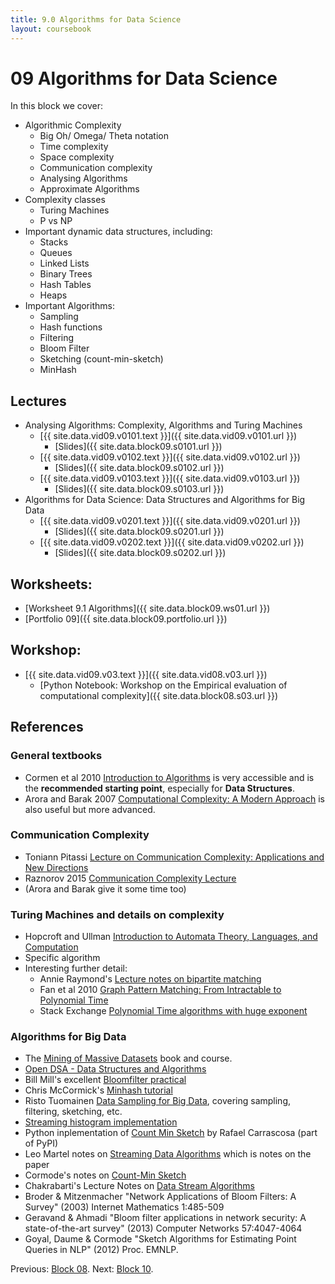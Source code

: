 ```yaml
---
title: 9.0 Algorithms for Data Science
layout: coursebook
---
```

# 09 Algorithms for Data Science

In this block we cover:

* Algorithmic Complexity
  - Big Oh/ Omega/ Theta notation
  - Time complexity
  - Space complexity
  - Communication complexity
  - Analysing Algorithms
  - Approximate Algorithms
* Complexity classes
  * Turing Machines
  * P vs NP
* Important dynamic data structures, including:
  - Stacks
  - Queues
  - Linked Lists
  - Binary Trees
  - Hash Tables
  - Heaps
* Important Algorithms:
  * Sampling
  * Hash functions
  * Filtering
  * Bloom Filter
  * Sketching (count-min-sketch)
  * MinHash

## Lectures

* Analysing Algorithms: Complexity, Algorithms and Turing Machines
  * [{{ site.data.vid09.v0101.text }}]({{ site.data.vid09.v0101.url }})
    * [Slides]({{ site.data.block09.s0101.url }})
  * [{{ site.data.vid09.v0102.text }}]({{ site.data.vid09.v0102.url }})
    * [Slides]({{ site.data.block09.s0102.url }})
  * [{{ site.data.vid09.v0103.text }}]({{ site.data.vid09.v0103.url }})
    * [Slides]({{ site.data.block09.s0103.url }})
* Algorithms for Data Science: Data Structures and Algorithms for Big Data
  * [{{ site.data.vid09.v0201.text }}]({{ site.data.vid09.v0201.url }})
    * [Slides]({{ site.data.block09.s0201.url }})
  * [{{ site.data.vid09.v0202.text }}]({{ site.data.vid09.v0202.url }})
    * [Slides]({{ site.data.block09.s0202.url }})

## Worksheets:

* [Worksheet 9.1 Algorithms]({{ site.data.block09.ws01.url }}) 
* [Portfolio 09]({{ site.data.block09.portfolio.url }})

## Workshop:

* [{{ site.data.vid09.v03.text }}]({{ site.data.vid08.v03.url }})
  * [Python Notebook: Workshop on the Empirical evaluation of computational complexity]({{ site.data.block08.s03.url }})

## References

### General textbooks

* Cormen et al 2010 [Introduction to Algorithms](https://github.com/mejibyte/competitive_programming/blob/master/lib/Books/Introduction.to.Algorithms.3rd.Edition.Sep.2010.pdf) is very accessible and is the **recommended starting point**, especially for **Data Structures**.
* Arora and Barak 2007 [Computational Complexity: A Modern Approach](https://theory.cs.princeton.edu/complexity/book.pdf) is also useful but more advanced.

### Communication Complexity

* Toniann Pitassi [Lecture on Communication Complexity: Applications and New Directions](https://www.cs.toronto.edu/~toni/Courses/CommComplexity2014/Lectures/lecture1.pdf)
* Raznorov 2015 [Communication Complexity Lecture](https://people.csail.mit.edu/rrw/cs154-2015/comm-c-lecture.pdf)
* (Arora and Barak give it some time too)

### Turing Machines and details on complexity

* Hopcroft and Ullman [Introduction to Automata Theory, Languages, and Computation](https://books.google.co.uk/books/about/Introduction_to_Automata_Theory_Language.html?id=G_BQAAAAMAAJ&redir_esc=y)
* Specific algorithm
* Interesting further detail:
  * Annie Raymond's [Lecture notes on bipartite matching](https://sites.math.washington.edu/~raymonda/assignment.pdf)
  * Fan et al 2010 [Graph Pattern Matching: From Intractable to Polynomial Time](https://www.comp.nus.edu.sg/~vldb2010/proceedings/files/papers/R23.pdf)
  * Stack Exchange [Polynomial Time algorithms with huge exponent](https://cstheory.stackexchange.com/questions/6660/polynomial-time-algorithms-with-huge-exponent-constant)

### Algorithms for Big Data

* The [Mining of Massive Datasets](http://mccormickml.com/2015/06/12/minhash-tutorial-with-python-code/) book and course.
* [Open DSA - Data Structures and Algorithms](https://opendsa-server.cs.vt.edu/ODSA/Books/Everything/html/HashFuncExamp.html)
* Bill Mill's excellent [Bloomfilter practical](https://llimllib.github.io/bloomfilter-tutorial/)
* Chris McCormick's [Minhash tutorial](http://mccormickml.com/2015/06/12/minhash-tutorial-with-python-code/)
* Risto Tuomainen [Data Sampling for Big Data](https://www.cs.helsinki.fi/u/jilu/paper/tuomainen.pdf), covering sampling, filtering, sketching, etc.
* [Streaming histogram implementation](https://github.com/VividCortex/gohistogram)
* Python inplementation of [Count Min Sketch](https://github.com/rafacarrascosa/countminsketch) by Rafael Carrascosa (part of PyPI)
* Leo Martel notes on [Streaming Data Algorithms](https://cs.stanford.edu/~rishig/courses/ref/l12b.pdf) which is notes on the paper
* Cormode's notes on [Count-Min Sketch](http://dimacs.rutgers.edu/~graham/pubs/papers/cmencyc.pdf)
* Chakrabarti's Lecture Notes on [Data Stream Algorithms](https://www.cs.dartmouth.edu/~ac/Teach/CS49-Fall11/Notes/lecnotes.pdf)
* Broder & Mitzenmacher "Network Applications of Bloom Filters: A Survey" (2003) Internet Mathematics 1:485-509
* Geravand & Ahmadi "Bloom filter applications in network security: A state-of-the-art survey" (2013) Computer Networks 57:4047-4064
* Goyal, Daume & Cormode "Sketch Algorithms for Estimating Point Queries in NLP" (2012) Proc. EMNLP.

Previous: [Block 08](08.md).
Next: [Block 10](10.md).
